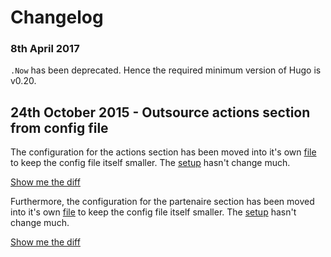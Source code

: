 # Changelog

### 8th April 2017

`.Now` has been deprecated. Hence the required minimum version of Hugo is v0.20.

## 24th October 2015 - Outsource actions section from config file

The configuration for the actions section has been moved into it's own [file](https://github.com/digitalcraftsman/hugo-artists-theme/blob/dev/exampleSite/data/actions.toml) to keep the config file itself smaller. The [setup](https://github.com/digitalcraftsman/hugo-artists-theme/tree/dev#create-your-portfolio) hasn't change much.

[Show me the diff](https://github.com/digitalcraftsman/hugo-artists-theme/commit/40b1cc22bef2af55f165ad3954ce27f34808348c)


Furthermore, the configuration for the partenaire section has been moved into it's own [file](https://github.com/digitalcraftsman/hugo-artists-theme/blob/dev/exampleSite/data/actions.toml) to keep the config file itself smaller. The [setup](https://github.com/digitalcraftsman/hugo-artists-theme/tree/dev#what-your-partenaires-think) hasn't change much.

[Show me the diff](https://github.com/digitalcraftsman/hugo-artists-theme/commit/68abb5b95d91d61d09c5919956f3b46d09c87072)
